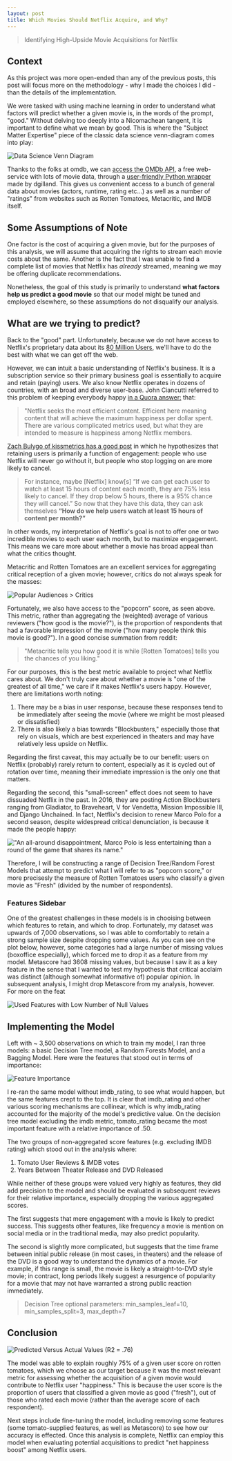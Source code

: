 ```yaml
---
layout: post
title: Which Movies Should Netflix Acquire, and Why?
---
```


> Identifying High-Upside Movie Acquisitions for Netflix

## Context

As this project was more open-ended than any of the previous posts, this post will focus more on the methodology - why I made the choices I did - than the details of the implementation.

We were tasked with using machine learning in order to understand what factors will predict whether a given movie is, in the words of the prompt, "good." Without delving too deeply into a Nicomachean tangent, it is important to define what we mean by good. This is where the "Subject Matter Expertise" piece of the classic data science venn-diagram comes into play:

![Data Science Venn Diagram ](https://raw.githubusercontent.com/hudsonrio/hudsonrio.github.io/master/images/blog%20posts/images_proj6/data-scientist-venn-diagram.jpg?raw=true "Subject Matter Expertise")

Thanks to the folks at omdb, we can [access the OMDb API](http://www.omdbapi.com/), a free web-service with lots of movie data, through a [user-friendly Python wrapper](http://omdbpy.readthedocs.io/en/latest/) made by dgilland. This gives us convenient access to a bunch of general data about movies (actors, runtime, rating etc...) as well as a number of "ratings" from websites such as Rotten Tomatoes, Metacritic, and IMDB itself.

## Some Assumptions of Note
One factor is the cost of acquiring a given movie, but for the purposes of this analysis, we will assume that acquiring the rights to stream each movie costs about the same. Another is the fact that I was unable to find a complete list of movies that Netflix has _already_ streamed, meaning we may be offering duplicate recommendations.

Nonetheless, the goal of this study is primarily to understand **what factors help us predict a good movie** so that our model might be tuned and employed elsewhere, so these assumptions do not disqualify our analysis.

## What are we trying to predict?

Back to the "good" part. Unfortunately, because we do not have access to Netflix's proprietary data about its [80 Million Users](http://files.shareholder.com/downloads/NFLX/1378700698x0x886428/5FB5A3DF-F23A-4BB1-AC37-583BAEF2A1EE/Q116LettertoShareholders_W_TABLES_.pdf), we'll have to do the best with what we can get off the web.

However, we can intuit a basic understanding of Netflix's business. It is a subscription service so their primary business goal is essentially to acquire and retain (paying) users. We also know Netflix operates in dozens of countries, with an broad and diverse user-base. John Ciancutti referred to this problem of keeping everybody happy [in a Quora answer:](https://www.quora.com/Does-Netflix-add-content-based-on-your-searches/answer/John-Ciancutti) that:

> "Netflix seeks the most efficient content. Efficient here meaning content that will achieve the maximum happiness per dollar spent. There are various complicated metrics used, but what they are intended to measure is happiness among Netflix members.


[Zach Bulygo of kissmetrics has a good post](https://blog.kissmetrics.com/how-netflix-uses-analytics/) in which he hypothesizes that retaining users is primarily a function of engagement: people who use Netflix will never go without it, but people who stop logging on are more likely to cancel.

>For instance, maybe [Netflix] know[s] “If we can get each user to watch at least 15 hours of content each month, they are 75% less likely to cancel. If they drop below 5 hours, there is a 95% chance they will cancel.” So now that they have this data, they can ask themselves **“How do we help users watch at least 15 hours of content per month?”**

In other words, my interpretation of Netflix's goal is not to offer one or two incredible movies to each user each month, but to maximize engagement. This means we care more about whether a movie has broad appeal than what the critics thought.

Metacritic and Rotten Tomatoes are an excellent services for aggregating critical reception of a given movie; however, critics do not always speak for the masses:

![Popular Audiences > Critics](https://raw.githubusercontent.com/hudsonrio/hudsonrio.github.io/master/images/blog%20posts/images_proj6/batman_superman.jpg?raw=true)

Fortunately, we also have access to the "popcorn" score, as seen above. This metric, rather than aggregating the (weighted) average of various reviewers ("how good is the movie?"), is the proportion of respondents that had a favorable impression of the movie ("how many people think this movie is good?"). In a good concise summation from reddit:

>"Metacritic tells you how good it is while [Rotten Tomatoes] tells you the chances of you liking."

For our purposes, this is the best metric available to project what Netflix cares about. We don't truly care about whether a movie is "one of the greatest of all time," we care if it makes Netflix's users happy. However, there are limitations worth noting:

1. There may be a bias in user response, because these responses tend to be immediately after seeing the movie (where we might be most pleased or dissatisfied)
2. There is also likely a bias towards "Blockbusters," especially those that rely on visuals, which are best experienced in theaters and may have relatively less upside on Netflix.

Regarding the first caveat, this may actually be to our benefit: users on Netflix (probably) rarely return to content, especially as it is cycled out of rotation over time, meaning their immediate impression is the only one that matters.

Regarding the second, this "small-screen" effect does not seem to have dissuaded Netflix in the past. In 2016, they are posting Action Blockbusters ranging from Gladiator, to Braveheart, V for Vendetta, Mission Impossible III, and Django Unchained. In fact, Netflix's decision to renew Marco Polo for a second season, despite widespread critical denunciation, is because it made the people happy:


!["An all-around disappointment, Marco Polo is less entertaining than a round of the game that shares its name."](https://raw.githubusercontent.com/hudsonrio/hudsonrio.github.io/master/images/blog%20posts/images_proj6/marco_polo.jpg?raw=true "Marco Polo")

Therefore, I will be constructing a range of Decision Tree/Random Forest Models that attempt to predict what I will refer to as "popcorn score," or more precisesly the measure of Rotten Tomatoes users who classify a given movie as "Fresh" (divided by the number of respondents).

### Features Sidebar

One of the greatest challenges in these models is in chooising between which features to retain, and which to drop. Fortunately, my dataset was upwards of 7,000 observations, so I was able to comfortably to retain a strong sample size despite dropping some values. As you can see on the plot below, however, some categories had a large number of missing values (boxoffice especially), which forced me to drop it as a feature from my model. Metascore had 3608 missing values, but because I saw it as a key feature in the sense that I wanted to test my hypothesis that critical acclaim was distinct (although somewhat informative of) popular opinion. In subsequent analysis, I might drop Metascore from my analysis, however. For more on the feat

![Used Features with Low Number of Null Values](https://raw.githubusercontent.com/hudsonrio/hudsonrio.github.io/master/images/blog%20posts/images_proj6/feature_nulls.jpg?raw=true)


## Implementing the Model

Left with ~ 3,500 observations on which to train my model, I ran three models: a basic Decision Tree model, a Random Forests Model, and a Bagging Model. Here were the features that stood out in terms of importance:


![Feature Importance ](https://raw.githubusercontent.com/hudsonrio/hudsonrio.github.io/master/images/blog%20posts/images_proj6/feature_importance.png?raw=true)

I re-ran the same model without imdb_rating, to see what would happen, but the same features crept to the top. It is clear that imdb_rating and other various scoring mechanisms are collinear, which is why imdb_rating accounted for the majority of the model's predictive value. On the decision tree model excluding the imdb metric, tomato_rating became the most important feature with a relative importance of .50.

The two groups of non-aggregated score features (e.g. excluding IMDB rating) which stood out in the analysis where:

1. Tomato User Reviews & IMDB votes
2. Years Between Theater Release and DVD Released

While neither of these groups were valued very highly as features, they did add precision to the model and should be evaluated  in subsequent reviews for their relative importance, especially dropping the various aggregated scores.

The first suggests that mere engagement with a movie is likely to predict success. This suggests other features, like frequency a movie is mention on social media or in the traditional media, may also predict popularity.

The second is slightly more complicated, but suggests that the time frame between initial public release (in most cases, in theaters) and the release of the DVD is a good way to understand the dynamics of a movie. For example, if this range is small, the movie is likely a straight-to-DVD style movie; in contract, long periods likely suggest a resurgence of popularity for a movie that may not have warranted a strong public reaction immediately.


> Decision Tree optional parameters: min_samples_leaf=10, min_samples_split=3, max_depth=7


## Conclusion


![Predicted Versus Actual Values (R2 = .76) ](https://raw.githubusercontent.com/hudsonrio/hudsonrio.github.io/master/images/blog%20posts/images_proj6/dt_actual_predicted.png?raw=true)


The model was able to explain roughly 75% of a given user score on rotten tomatoes, which we choose as our target because it was the most relevant metric for assessing whether the acquisition of a given movie would contribute to Netflix user "happiness." This is because the user score is the proportion of users that classified a given movie as good ("fresh"), out of those who rated each movie (rather than the average score of each respondent).

Next steps include fine-tuning the model, including removing some features (some tomato-supplied features, as well as Metascore) to see how our accuracy is effected. Once this analysis is complete, Netflix can employ this model when evaluating potential acquisitions to predict "net happiness boost" among Netflix users.
